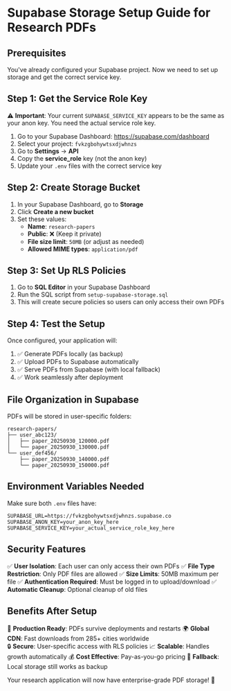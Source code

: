 # Supabase Storage Setup Guide for Research PDFs

## Prerequisites
You've already configured your Supabase project. Now we need to set up storage and get the correct service key.

## Step 1: Get the Service Role Key

⚠️ **Important**: Your current `SUPABASE_SERVICE_KEY` appears to be the same as your anon key. You need the actual service role key.

1. Go to your Supabase Dashboard: https://supabase.com/dashboard
2. Select your project: `fvkzgbohywtsxdjwhnzs`
3. Go to **Settings** → **API**
4. Copy the **service_role** key (not the anon key)
5. Update your `.env` files with the correct service key

## Step 2: Create Storage Bucket

1. In your Supabase Dashboard, go to **Storage**
2. Click **Create a new bucket**
3. Set these values:
   - **Name**: `research-papers`
   - **Public**: ❌ (Keep it private)
   - **File size limit**: `50MB` (or adjust as needed)
   - **Allowed MIME types**: `application/pdf`

## Step 3: Set Up RLS Policies

1. Go to **SQL Editor** in your Supabase Dashboard
2. Run the SQL script from `setup-supabase-storage.sql`
3. This will create secure policies so users can only access their own PDFs

## Step 4: Test the Setup

Once configured, your application will:
1. ✅ Generate PDFs locally (as backup)
2. ✅ Upload PDFs to Supabase automatically  
3. ✅ Serve PDFs from Supabase (with local fallback)
4. ✅ Work seamlessly after deployment

## File Organization in Supabase

PDFs will be stored in user-specific folders:
```
research-papers/
├── user_abc123/
│   ├── paper_20250930_120000.pdf
│   └── paper_20250930_130000.pdf
└── user_def456/
    ├── paper_20250930_140000.pdf
    └── paper_20250930_150000.pdf
```

## Environment Variables Needed

Make sure both `.env` files have:
```env
SUPABASE_URL=https://fvkzgbohywtsxdjwhnzs.supabase.co
SUPABASE_ANON_KEY=your_anon_key_here
SUPABASE_SERVICE_KEY=your_actual_service_role_key_here
```

## Security Features

✅ **User Isolation**: Each user can only access their own PDFs
✅ **File Type Restriction**: Only PDF files are allowed
✅ **Size Limits**: 50MB maximum per file
✅ **Authentication Required**: Must be logged in to upload/download
✅ **Automatic Cleanup**: Optional cleanup of old files

## Benefits After Setup

🚀 **Production Ready**: PDFs survive deployments and restarts
🌍 **Global CDN**: Fast downloads from 285+ cities worldwide  
🔒 **Secure**: User-specific access with RLS policies
📈 **Scalable**: Handles growth automatically
💰 **Cost Effective**: Pay-as-you-go pricing
🔄 **Fallback**: Local storage still works as backup

Your research application will now have enterprise-grade PDF storage! 🎉